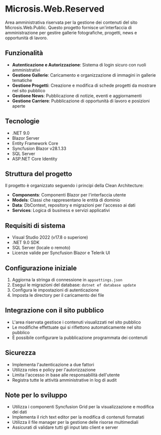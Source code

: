 # Microsis.Web.Reserved

Area amministrativa riservata per la gestione dei contenuti del sito Microsis.Web.Public. Questo progetto fornisce un'interfaccia di amministrazione per gestire gallerie fotografiche, progetti, news e opportunità di lavoro.

## Funzionalità

- **Autenticazione e Autorizzazione**: Sistema di login sicuro con ruoli amministrativi
- **Gestione Gallerie**: Caricamento e organizzazione di immagini in gallerie tematiche
- **Gestione Progetti**: Creazione e modifica di schede progetti da mostrare nel sito pubblico
- **Gestione News**: Pubblicazione di notizie, eventi e aggiornamenti
- **Gestione Carriere**: Pubblicazione di opportunità di lavoro e posizioni aperte

## Tecnologie

- .NET 9.0
- Blazor Server
- Entity Framework Core
- Syncfusion Blazor v28.1.33
- SQL Server
- ASP.NET Core Identity

## Struttura del progetto

Il progetto è organizzato seguendo i principi della Clean Architecture:

- **Components**: Componenti Blazor per l'interfaccia utente
- **Models**: Classi che rappresentano le entità di dominio
- **Data**: DbContext, repository e migrazioni per l'accesso ai dati
- **Services**: Logica di business e servizi applicativi

## Requisiti di sistema

- Visual Studio 2022 (v17.8 o superiore)
- .NET 9.0 SDK
- SQL Server (locale o remoto)
- Licenze valide per Syncfusion Blazor e Telerik UI

## Configurazione iniziale

1. Aggiorna la stringa di connessione in `appsettings.json`
2. Esegui le migrazioni del database: `dotnet ef database update`
3. Configura le impostazioni di autenticazione
4. Imposta le directory per il caricamento dei file

## Integrazione con il sito pubblico

- L'area riservata gestisce i contenuti visualizzati nel sito pubblico
- Le modifiche effettuate qui si riflettono automaticamente nel sito pubblico
- È possibile configurare la pubblicazione programmata dei contenuti

## Sicurezza

- Implementa l'autenticazione a due fattori
- Utilizza roles e policy per l'autorizzazione
- Limita l'accesso in base alle responsabilità dell'utente
- Registra tutte le attività amministrative in log di audit

## Note per lo sviluppo

- Utilizza i componenti Syncfusion Grid per la visualizzazione e modifica dei dati
- Implementa il rich text editor per la modifica di contenuti formatati
- Utilizza il file manager per la gestione delle risorse multimediali
- Assicurati di validare tutti gli input lato client e server
